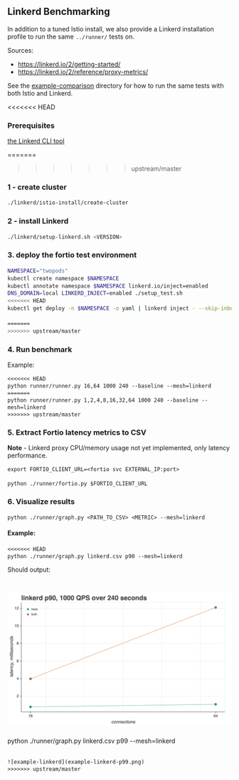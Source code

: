 ## Linkerd Benchmarking 

In addition to a tuned Istio install, we also provide a Linkerd installation profile to run the same `../runner/` tests on. 

Sources:
- https://linkerd.io/2/getting-started/
- https://linkerd.io/2/reference/proxy-metrics/ 

See the [example-comparison](example-comparison/) directory for how to run the same tests with both Istio and Linkerd.

<<<<<<< HEAD

### Prerequisites 

[the Linkerd CLI tool](https://linkerd.io/2/getting-started/#step-1-install-the-cli)

=======
>>>>>>> upstream/master
### 1 - create cluster 

```bash 
./linkerd/istio-install/create-cluster  
```

### 2 - install Linkerd 

```bash
./linkerd/setup-linkerd.sh <VERSION> 
```

### 3. deploy the fortio test environment 

```bash
NAMESPACE="twopods"
kubectl create namespace $NAMESPACE  
kubectl annotate namespace $NAMESPACE linkerd.io/inject=enabled
DNS_DOMAIN=local LINKERD_INJECT=enabled ./setup_test.sh
<<<<<<< HEAD
kubectl get deploy -n $NAMESPACE -o yaml | linkerd inject - --skip-inbound-ports=8077 --skip-outbound-ports=8077 | kubectl apply -f -

=======
>>>>>>> upstream/master
``` 

### 4. Run benchmark 

Example:

```
<<<<<<< HEAD
python runner/runner.py 16,64 1000 240 --baseline --mesh=linkerd
=======
python runner/runner.py 1,2,4,8,16,32,64 1000 240 --baseline --mesh=linkerd
>>>>>>> upstream/master
```

### 5. Extract Fortio latency metrics to CSV 

**Note** - Linkerd proxy CPU/memory usage not yet implemented, only latency performance.

```
export FORTIO_CLIENT_URL=<fortio svc EXTERNAL_IP:port>

python ./runner/fortio.py $FORTIO_CLIENT_URL
```

### 6. Visualize results 

```
python ./runner/graph.py <PATH_TO_CSV> <METRIC> --mesh=linkerd 
```

#### Example: 

```
<<<<<<< HEAD
python ./runner/graph.py linkerd.csv p90 --mesh=linkerd 
```

Should output: 

![example screenshot](linkerd-example.png)
=======
python ./runner/graph.py linkerd.csv p99 --mesh=linkerd 
```

![example-linkerd](example-linkerd-p99.png)
>>>>>>> upstream/master
